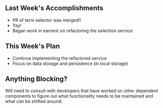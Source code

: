 ## Last Week's Accomplishments
 - PR of term selector was merged!!
 - Yay!
 - Began work in earnest on refactoring the selection service
## This Week's Plan

 - Continue implementing the refactored service
 - Focus on data storage and persistence (in local storage)

## Anything Blocking?

Will need to consult with developers that have worked on other dependent components
to figure out what functionality needs to be maintained and what can be shifted around.

